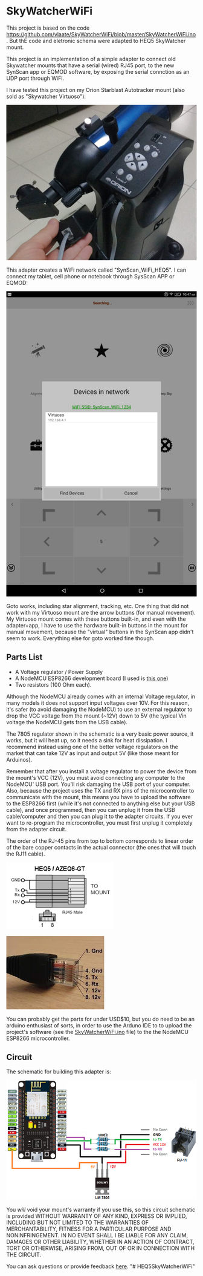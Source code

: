 # SkyWatcherWiFi



This project is based on the code https://github.com/vlaate/SkyWatcherWiFi/blob/master/SkyWatcherWiFi.ino. But thE code and eletronic schema were adapted to  HEQ5 SkyWatcher mount.




This project is an implementation of a simple adapter to connect old Skywatcher mounts that have a serial (wired) RJ45 port, to the new SynScan app or EQMOD software, by exposing the serial connction as an UDP port through WiFi.

I have tested this project on my Orion Starblast Autotracker mount (also sold as "Skywatcher Virtuoso"):

![alt text](https://raw.githubusercontent.com/mborcari/HEQ5SkyWatcherWiFi/master/mount.jpg "Skywatcher Virtuoso")

This adapter creates a WiFi network called "SynScan_WiFi_HEQ5". I can connect my tablet, cell phone or notebook through SysScan APP or EQMOD:

![alt text](https://raw.githubusercontent.com/mborcari/HEQ5SkyWatcherWiFi/master/Screenshot.jpg "SkyWatcher App")


Goto works, including star alignment, tracking, etc. One thing that did not work with my Virtuoso mount are the arrow buttons (for manual movement). My Virtuoso mount comes with these buttons built-in, and even with the adapter+app, I have to use the hardware built-in buttons in the mount for manual movement, because the "virtual" buttons in the SynScan app didn't seem to work. Everything else for goto worked fine though.

## Parts List

* A Voltage regulator / Power Supply
* A NodeMCU ESP8266 development board (I used is [this one](https://www.amazon.com/gp/product/B010O1G1ES))
* Two resistors (100 Ohm each). 

Although the NodeMCU already comes with an internal Voltage regulator, in many models it does not support input voltages over 10V. For this reason, it's safer (to avoid damaging the NodeMCU) to use an external regulator to drop the VCC voltage from the mount (~12V) down to 5V (the typical Vin voltage the NodeMCU gets from the USB cable).

The 7805 regulator shown in the schematic is a very basic power source, it works, but it will heat up, so it needs a sink for heat dissipation. I recommend instead using one of the better voltage regulators on the market that can take 12V as input and output 5V (like those meant for Arduinos). 

Remember that after you install a voltage regulator to power the device from the mount's VCC (12V), you must avoid connecting any computer to the NodeMCU' USB port. You'll risk damaging the USB port of your computer. Also, because the project uses the TX and RX pins of the microcontroller to communicate with the mount, this means you have to upload the software to the ESP8266 first (while it's not connected to anything else but your USB cable), and once programmed, then you can unplug it from the USB cable/computer and then you can  plug it to the adapter circuits. If you ever want to re-program the microcontroller, you must first unplug it completely from the adapter circuit.

The order of the RJ-45 pins from top to bottom corresponds to linear order of the bare copper contacts in the actual connector (the ones that will touch the RJ11 cable).

![alt text](https://raw.githubusercontent.com/mborcari/HEQ5SkyWatcherWiFi/master/RJ45Pinout.png "SkyWatcher WiFi")

![alt text](https://raw.githubusercontent.com/mborcari/HEQ5SkyWatcherWiFi/master/RJ45Pinout2.jpg "SkyWatcher WiFi")

You can probably get the parts for under USD$10, but you do need to be an arduino enthusiast of sorts, in order to use the Arduno IDE to to upload the project's software (see the [SkyWatcherWiFi.ino](https://github.com/vlaate/SkyWatcherWiFi/blob/master/SkyWatcherWiFi.ino) file) to the the NodeMCU ESP8266 microcontroller.

## Circuit

The schematic for building this adapter is:

![alt text](https://raw.githubusercontent.com/mborcari/HEQ5SkyWatcherWiFi/master/schematic.png "SkyWatcher WiFi")

You *will* void your mount's warranty if you use this, so this circuit schematic is provided WITHOUT WARRANTY OF ANY KIND, EXPRESS OR IMPLIED, INCLUDING BUT NOT LIMITED TO THE WARRANTIES OF MERCHANTABILITY, FITNESS FOR A PARTICULAR PURPOSE AND NONINFRINGEMENT. IN NO EVENT SHALL I BE LIABLE FOR ANY CLAIM, DAMAGES OR OTHER LIABILITY, WHETHER IN AN ACTION OF CONTRACT, TORT OR OTHERWISE, ARISING FROM, OUT OF OR IN CONNECTION WITH THE CIRCUIT.

You can ask questions or provide feedback [here](https://www.cloudynights.com/topic/656206-diy-wifi-adapter-for-skywatcher-telescope-mounts/).
"# HEQ5SkyWatcherWiFi" 
